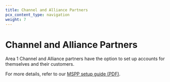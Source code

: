 ```yaml
---
title: Channel and Alliance Partners
pcx_content_type: navigation
weight: 7
---
```


# Channel and Alliance Partners

Area 1 Channel and Alliance partners have the option to set up accounts for themselves and their customers.

For more details, refer to our [MSPP setup guide (PDF)](/email-security/static/MSSP_Onboarding_Deployment_Guide.pdf).


